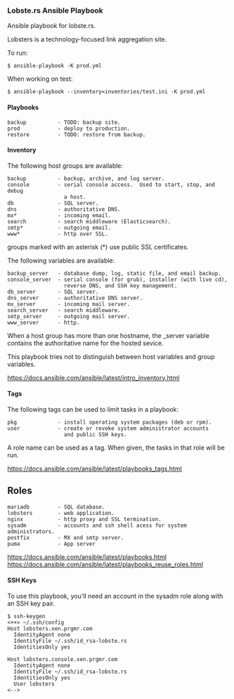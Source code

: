 ### Lobste.rs Ansible Playbook

Ansible playbook for lobste.rs.

Lobsters is a technology-focused link aggregation site.

To run:

    $ ansible-playbook -K prod.yml

When working on test:

    $ ansible-playbook --inventory=inventories/test.ini -K prod.yml


#### Playbooks

    backup          - TODO: backup site.
    prod            - deploy to production.
    restore         - TODO: restore from backup.


#### Inventory

The following host groups are available:

    backup          - backup, archive, and log server.
    console         - serial console access.  Used to start, stop, and debug
                      a host.
    db              - SQL server.
    dns             - authoritative DNS.
    mx*             - incoming email.
    search          - search middleware (Elasticsearch).
    smtp*           - outgoing email.
    www*            - http over SSL.

  groups marked with an asterisk (*) use public SSL certificates.


The following variables are available:

    backup_server   - database dump, log, static file, and email backup.
    console_server  - serial console (for grub), installer (with live cd),
                      reverse DNS, and SSH key management.
    db_server       - SQL server.
    dns_server      - authoritative DNS server.
    mx_server       - incoming mail server.
    search_server   - search middleware.
    smtp_server     - outgoing mail server.
    www_server      - http.

When a host group has more than one hostname, the _server variable
contains the authoritative name for the hosted sevice.

This playbook tries not to distinguish between host variables and
group variables.

https://docs.ansible.com/ansible/latest/intro_inventory.html


#### Tags

The following tags can be used to limit tasks in a playbook:

    pkg             - install operating system packages (deb or rpm).
    user            - create or revoke system administrator accounts
                      and public SSH keys.

A role name can be used as a tag.  When given, the tasks in that role
will be run.

https://docs.ansible.com/ansible/latest/playbooks_tags.html


Roles
-----

    mariadb         - SQL database.
    lobsters        - web application.
    nginx           - http proxy and SSL termination.
    sysadm          - accounts and ssh shell acess for system administrators.
    postfix         - MX and smtp server.
    puma            - App server

https://docs.ansible.com/ansible/latest/playbooks.html
https://docs.ansible.com/ansible/latest/playbooks_reuse_roles.html


#### SSH Keys

To use this playbook, you'll need an account in the sysadm role
along with an SSH key pair.

    $ ssh-keygen
    <++> ~/.ssh/config
    Host lobsters.xen.prgmr.com
      IdentityAgent none
      IdentityFile ~/.ssh/id_rsa-lobste.rs
      IdentitiesOnly yes

    Host lobsters.console.xen.prgmr.com
      IdentityAgent none
      IdentityFile ~/.ssh/id_rsa-lobste.rs
      IdentitiesOnly yes
      User lobsters
    <-->
